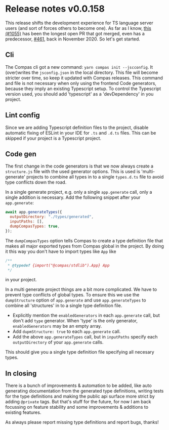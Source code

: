 # Release notes v0.0.158

This release shifts the development experience for TS language server users (and
sort of forces others to become one). As far as I know,
[this (#1055)](https://github.com/compasjs/compas/pull/1055) has been the
longest open PR that got merged, even has a predecessor,
[#461](https://github.com/compasjs/compas/pull/461), back in November 2020. So
let's get started.

## Cli

The Compas cli got a new command: `yarn compas init --jscconfig`. It
(over)writes the `jsconfig.json` in the local directory. This file will become
stricter over time, so keep it updated with Compas releases. This command and
file is not necessary when only using the frontend Code generators, because they
imply an existing Typescript setup. To control the Typescript version used, you
should add 'typescript' as a 'devDependency' in you project.

## Lint config

Since we are adding Typescript definition files to the project, disable
automatic fixing of ESLint in your IDE for `.ts` and `.d.ts` files. This can be
skipped if your project is a Typescript project.

## Code gen

The first change in the code generators is that we now always create a
`structure.js` file with the used generator options. This is used is
'multi-generate' projects to combine all types in to a single `types.d.ts` file
to avoid type conflicts down the road.

In a single generate project, e.g. only a single `app.generate` call, only a
single addition is necessary. Add the following snippet after your
`app.generate`:

```js
await app.generateTypes({
  outputDirectory: "./types/generated",
  inputPaths: [],
  dumpCompasTypes: true,
});
```

The `dumpCompasTypes` option tells Compas to create a type definition file that
makes all major exported types from Compas global in the project. By doing it
this way you don't have to import types like `App` like

```js
/**
 * @typedef {import("@compas/stdlib").App} App
 */
```

in your project.

In a multi generate project things are a bit more complicated. We have to
prevent type conflicts of global types. To ensure this we use the
`dumpStructure` option of `app.generate` and use `app.generateTypes` to combine
all 'structures' in to a single type definition file.

- Explicitly mention the `enabledGenerators` in each `app.generate` call, but
  don't add `type` generator. When 'type' is the only generator,
  `enabledGenerators` may be an empty array.
- Add `dupmStructure: true` to each `app.generate` call.
- Add the above `app.generateTypes` call, but in `inputPaths` specify each
  `outputDirectory` of your `app.generate` calls.

This should give you a single type definition file specifying all necesary
types.

## In closing

There is a bunch of improvements & automation to be added, like auto generating
documentation from the generated type definitions, writing tests for the type
definitions and making the public api surface more strict by adding `@private`
tags. But that's stuff for the future, for now I am back focussing on feature
stability and some improvements & additions to existing features.

As always please report missing type definitions and report bugs, thanks!
